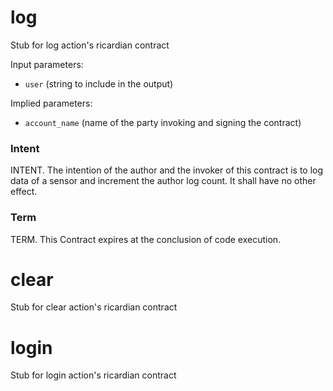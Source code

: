 <h1 class="contract"> log </h1>

Stub for log action's ricardian contract

Input parameters:

* `user` (string to include in the output)

Implied parameters: 

* `account_name` (name of the party invoking and signing the contract)

### Intent
INTENT. The intention of the author and the invoker of this contract is to log data of a sensor and increment the author log count. It shall have no other effect.

### Term
TERM. This Contract expires at the conclusion of code execution.


<h1 class="contract"> clear </h1>

Stub for clear action's ricardian contract

<h1 class="contract"> login </h1>

Stub for login action's ricardian contract
